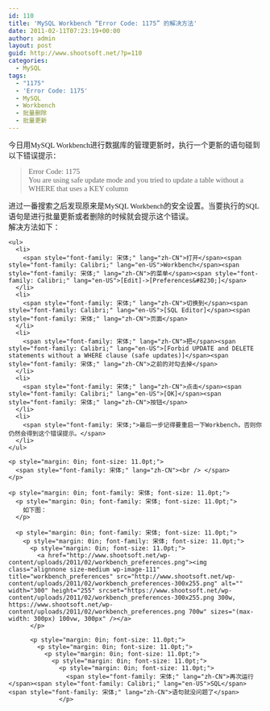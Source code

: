 ```yaml
---
id: 110
title: 'MySQL Workbench “Error Code: 1175” 的解决方法'
date: 2011-02-11T07:23:19+00:00
author: admin
layout: post
guid: http://www.shootsoft.net/?p=110
categories:
  - MySQL
tags:
  - "1175"
  - 'Error Code: 1175'
  - MySQL
  - Workbench
  - 批量删除
  - 批量更新
---
```

<p style="margin: 0in; font-size: 11.0pt;">
  <span style="font-family: 宋体;" lang="zh-CN">今日用</span><span style="font-family: Calibri;" lang="en-US">MySQL Workbench</span><span style="font-family: 宋体;" lang="zh-CN">进行数据库的管理更新时，执行一个更新的语句碰到以下错误提示：</span>
</p>

> <p style="margin: 0in; font-family: Calibri; font-size: 11.0pt;">
>   Error Code: 1175
> </p>
> 
> <p style="margin: 0in; font-family: Calibri; font-size: 11.0pt;">
>   You are using safe update mode and you tried to update a table without a WHERE that uses a KEY column
> </p>

<p style="margin: 0in; font-family: Calibri; font-size: 11.0pt;">
  <p style="margin: 0in; font-size: 11.0pt;">
    <span style="font-family: 宋体;" lang="zh-CN">进过一番搜索之后发现原来是</span><span style="font-family: Calibri;" lang="en-US">MySQL Workbench</span><span style="font-family: 宋体;" lang="zh-CN">的安全设置。当要执行的</span><span style="font-family: Calibri;" lang="en-US">SQL</span><span style="font-family: 宋体;" lang="zh-CN">语句是进行批量更新或者删除的时候就会提示这个错误。</span>
  </p>
  
  <p style="margin: 0in; font-family: 宋体; font-size: 11.0pt;">
    <p style="margin: 0in; font-family: 宋体; font-size: 11.0pt;">
      解决方法如下：
    </p>
    
    <ul>
      <li>
        <span style="font-family: 宋体;" lang="zh-CN">打开</span><span style="font-family: Calibri;" lang="en-US">Workbench</span><span style="font-family: 宋体;" lang="zh-CN">的菜单</span><span style="font-family: Calibri;" lang="en-US">[Edit]->[Preferences&#8230;]</span>
      </li>
      <li>
        <span style="font-family: 宋体;" lang="zh-CN">切换到</span><span style="font-family: Calibri;" lang="en-US">[SQL Editor]</span><span style="font-family: 宋体;" lang="zh-CN">页面</span>
      </li>
      <li>
        <span style="font-family: 宋体;" lang="zh-CN">把</span><span style="font-family: Calibri;" lang="en-US">[Forbid UPDATE and DELETE statements without a WHERE clause (safe updates)]</span><span style="font-family: 宋体;" lang="zh-CN">之前的对勾去掉</span>
      </li>
      <li>
        <span style="font-family: 宋体;" lang="zh-CN">点击</span><span style="font-family: Calibri;" lang="en-US">[OK]</span><span style="font-family: 宋体;" lang="zh-CN">按钮</span>
      </li>
      <li>
        <span style="font-family: 宋体;">最后一步记得要重启一下Workbench，否则你仍然会得到这个错误提示。</span>
      </li>
    </ul>
    
    <p style="margin: 0in; font-size: 11.0pt;">
      <span style="font-family: 宋体;" lang="zh-CN"><br /> </span>
    </p>
    
    <p style="margin: 0in; font-family: 宋体; font-size: 11.0pt;">
      <p style="margin: 0in; font-family: 宋体; font-size: 11.0pt;">
        如下图：
      </p>
      
      <p style="margin: 0in; font-family: 宋体; font-size: 11.0pt;">
        <p style="margin: 0in; font-family: 宋体; font-size: 11.0pt;">
          <p style="margin: 0in; font-size: 11.0pt;">
            <a href="http://www.shootsoft.net/wp-content/uploads/2011/02/workbench_preferences.png"><img class="alignnone size-medium wp-image-111" title="workbench_preferences" src="http://www.shootsoft.net/wp-content/uploads/2011/02/workbench_preferences-300x255.png" alt="" width="300" height="255" srcset="https://www.shootsoft.net/wp-content/uploads/2011/02/workbench_preferences-300x255.png 300w, https://www.shootsoft.net/wp-content/uploads/2011/02/workbench_preferences.png 700w" sizes="(max-width: 300px) 100vw, 300px" /></a>
          </p>
          
          <p style="margin: 0in; font-size: 11.0pt;">
            <p style="margin: 0in; font-size: 11.0pt;">
              <p style="margin: 0in; font-size: 11.0pt;">
                <p style="margin: 0in; font-size: 11.0pt;">
                  <p style="margin: 0in; font-size: 11.0pt;">
                    <span style="font-family: 宋体;" lang="zh-CN">再次运行</span><span style="font-family: Calibri;" lang="en-US">SQL</span><span style="font-family: 宋体;" lang="zh-CN">语句就没问题了</span>
                  </p>